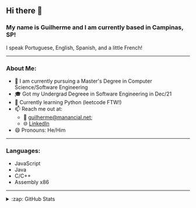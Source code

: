 
## Hi there 👋
### My name is Guilherme and I am currently based in Campinas, SP!

I speak Portuguese, English, Spanish, and a little French!

---

### About Me:
- 🔭 I am currently pursuing a Master's Degree in Computer Science/Software Engineering
- 🎓 Got my Undergrad Degreee in Software Engineering in Dec/21
- 🌱 Currently learning Python (leetcode FTW!)
- 📫 Reach me out at: 
  - 📧 <guilherme@manancial.net>;
  - 🌐 [LinkedIn](https://www.linkedin.com/in/guilhermesjardim/)
- 😄 Pronouns: He/Him

---

### Languages:
- JavaScript
- Java
- C/C++
- Assembly x86

---

<details>
  </br>
  <summary>:zap: GitHub Stats</summary>

  ![Anurag's GitHub stats](https://github-readme-stats.vercel.app/api?username=jardimguilherme&theme=tokyonight&show_icons=true)

</details>
